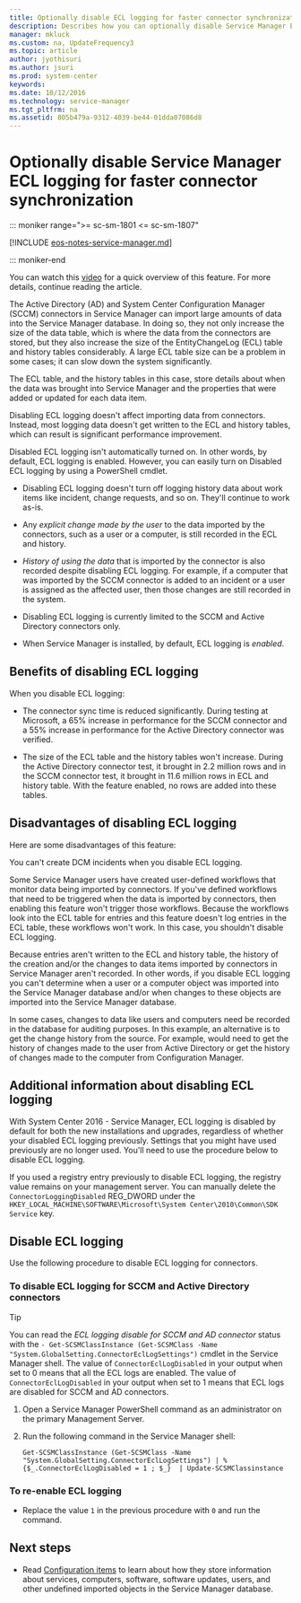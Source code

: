 ```yaml
---
title: Optionally disable ECL logging for faster connector synchronization
description: Describes how you can optionally disable Service Manager ECL logging for faster connector synchronization.
manager: mkluck
ms.custom: na, UpdateFrequency3
ms.topic: article
author: jyothisuri
ms.author: jsuri
ms.prod: system-center
keywords:
ms.date: 10/12/2016
ms.technology: service-manager
ms.tgt_pltfrm: na
ms.assetid: 805b479a-9312-4039-be44-01dda07086d8
---
```


# Optionally disable Service Manager ECL logging for faster connector synchronization

::: moniker range=">= sc-sm-1801 <= sc-sm-1807"

[!INCLUDE [eos-notes-service-manager.md](../includes/eos-notes-service-manager.md)]

::: moniker-end

You can watch this [video](https://channel9.msdn.com/Blogs/hybrid-it-management/Demo-Optionally-Disable-ECL-Logging-for-Faster-Connector-Synchronization-with-Service-Manager?ocid=player) for a quick overview of this feature. For more details, continue reading the article.

The Active Directory (AD) and System Center Configuration Manager (SCCM) connectors in Service Manager can import large amounts of data into the Service Manager database. In doing so, they not only increase the size of the data table, which is where the data from the connectors are stored, but they also increase the size of the EntityChangeLog (ECL) table and history tables considerably. A large ECL table size can be a problem in some cases; it can slow down the system significantly.

The ECL table, and the history tables in this case, store details about when the data was brought into Service Manager and the properties that were added or updated for each data item.

Disabling ECL logging doesn't affect importing data from connectors. Instead, most logging data doesn't get written to the ECL and history tables, which can result is significant performance improvement.

Disabled ECL logging isn't automatically turned on. In other words, by default, ECL logging is enabled. However, you can easily turn on Disabled ECL logging by using a PowerShell cmdlet.

-   Disabling ECL logging doesn't turn off logging history data about work items like incident, change requests, and so on. They'll continue to work as-is.

-   Any *explicit change made by the user* to the data imported by the connectors, such as a user or a computer, is still recorded in the ECL and history.

-   *History of using the data* that is imported by the connector is also recorded despite disabling ECL logging. For example, if a computer that was imported by the SCCM connector is added to an incident or a user is assigned as the affected user, then those changes are still recorded in the system.

-   Disabling ECL logging is currently limited to the SCCM and Active Directory connectors only.

-   When Service Manager is installed, by default, ECL logging is *enabled*.

## Benefits of disabling ECL logging
When you disable ECL logging:

-   The connector sync time is reduced significantly. During testing at Microsoft, a 65% increase in performance for the SCCM connector and a 55% increase in performance for the Active Directory connector was verified.

-   The size of the ECL table and the history tables won't increase. During the Active Directory connector test, it brought in 2.2 million rows and in the SCCM connector test, it brought in 11.6 million rows in ECL and history table. With the feature enabled, no rows are added into these tables.

## Disadvantages of disabling ECL logging
Here are some disadvantages of this feature:

You can't create DCM incidents when you disable ECL logging.

Some Service Manager users have created user-defined workflows that monitor data being imported by connectors. If you've defined workflows that need to be triggered when the data is imported by connectors, then enabling this feature won't trigger those workflows. Because the workflows look into the ECL table for entries and this feature doesn't log entries in the ECL table, these workflows won't work. In this case, you shouldn't disable ECL logging.

Because entries aren't written to the ECL and history table, the history of the creation and/or the changes to data items imported by connectors in Service Manager aren't recorded. In other words, if you disable ECL logging you can't determine when a user or a computer object was imported into the Service Manager database and/or when changes to these objects are imported into the Service Manager database.

In some cases, changes to data like users and computers need be recorded in the database for auditing purposes. In this example, an alternative is to get the change history from the source. For example, would need to get the history of changes made to the user from Active Directory or get the history of changes made to the computer from Configuration Manager.

## Additional information about disabling ECL logging
With System Center 2016 - Service Manager, ECL logging is disabled by default for both the new installations and upgrades, regardless of whether your disabled ECL logging previously. Settings that you might have used previously are no longer used. You'll need to use the procedure below to disable ECL logging.

If you used a registry entry previously to disable ECL logging, the registry value remains on your management server. You can manually delete the `ConnectorLoggingDisabled` REG_DWORD under the `HKEY_LOCAL_MACHINE\SOFTWARE\Microsoft\System Center\2010\Common\SDK Service` key.


## Disable ECL logging
Use the following procedure to disable ECL logging for connectors.

### To disable ECL logging for SCCM and Active Directory connectors

> [!TIP]
> You can read the *ECL logging disable for SCCM and AD connector* status with the `- Get-SCSMClassInstance (Get-SCSMClass -Name "System.GlobalSetting.ConnectorEclLogSettings")` cmdlet in the Service Manager shell. The value of `ConnectorEclLogDisabled` in your output when set to 0 means that all the ECL logs are enabled. The value of `ConnectorEclLogDisabled` in your output when set to 1 means that ECL logs are disabled for SCCM and AD connectors.


1. Open a Service Manager PowerShell command as an administrator on the primary Management Server.
2. Run the following command in the Service Manager shell:

    ```
    Get-SCSMClassInstance (Get-SCSMClass -Name "System.GlobalSetting.ConnectorEclLogSettings") | %{$_.ConnectorEclLogDisabled = 1 ; $_}  | Update-SCSMClassinstance
    ```

### To re-enable ECL logging

- Replace the value `1` in the previous procedure with `0` and run the command.  

## Next steps

- Read [Configuration items](config-items.md) to learn about how they store information about services, computers, software, software updates, users, and other undefined imported objects in the Service Manager database.
